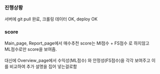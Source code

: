 ### 진행상황
서버에 git pull 완료, 크롤링 데이터 OK, deploy OK <br/>


### score
Main_page, Report_page에서 매수추천 score는 Ml점수 + FS점수 로 하지않고 <br/>
ML점수로만 score을 보여줌. <br/>
<br/>
대신에 Overview_page에서 수익성(ML점수) 와 안정성(FS점수)을 각각 보여주고 이를 비교하여 추가 설명을 집어 넣는걸로함
